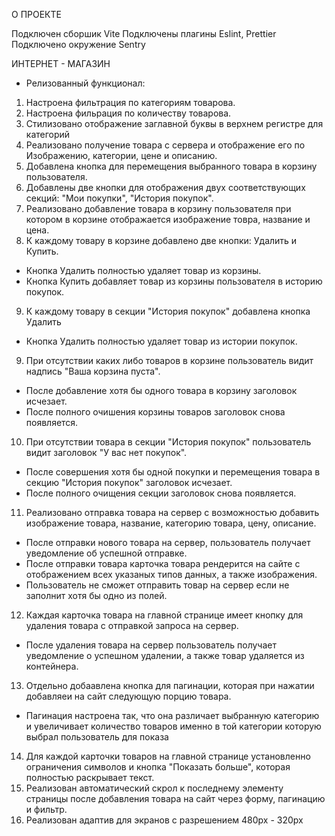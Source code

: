 О ПРОЕКТЕ

Подключен сборшик Vite
Подключены плагины Eslint, Prettier
Подключено окружение Sentry

ИНТЕРНЕТ - МАГАЗИН


  - Релизованный функционал:
1. Настроена фильтрация по категориям товарова.
2. Настроена фильрация по количеству товарова.
3. Стилизовано отображение заглавной буквы в верхнем регистре для категорий
4. Реализовано получение товара с сервера и отображение его по Изображению, категории, цене и описанию.
5. Добавлена кнопка для перемещения выбранного товара в корзину пользователя.
6. Добавлены две кнопки для отображения двух соответствующих секций: "Мои покупки", "История покупок".
7. Реализовано добавление товара в корзину пользователя при котором в корзине отображается изображение товра, название и цена.
8. К каждому товару в корзине добавлено две кнопки: Удалить и Купить.
  - Кнопка Удалить полностью удаляет товар из корзины.
  - Кнопка Купить добавляет товар из корзины пользователя в историю покупок.
9. К каждому товару в секции "История покупок" добавлена кнопка Удалить
 - Кнопка Удалить полностью удаляет товар из истории покупок.
9. При отсутствии каких либо товаров в корзине пользователь видит надпись "Ваша корзина пуста".
  - После добавление хотя бы одного товара в корзину заголовок исчезает.
  - После полного очишения корзины товаров заголовок снова появляется.
10. При отсутствии товара в секции "История покупок" пользователь видит заголовок "У вас нет покупок".
  - После совершения хотя бы одной покупки и перемещения товара в секцию "История покупок" заголовок исчезает.
  - После полного очищения секции заголовок снова появляется.
11. Реализовано отправка товара на сервер с возможностью добавить изображение товара, название, категорию товара, цену, описание.
  - После отправки нового товара на сервер, пользователь получает уведомление об успешной отправке.
  - После отправки товара карточка товара рендерится на сайте с отображением всех указаных типов данных, а также изображения.
  - Пользователь не сможет отправить товар на сервер если не заполнит хотя бы одно из полей.
12. Каждая карточка товара на главной странице имеет кнопку для удаления товара с отправкой запроса на сервер. 
  - После удаления товара на сервер пользователь получает уведомление о успешном удалении, а также товар удаляется из контейнера. 
13. Отдельно добаавлена кнопка для пагинации, которая при нажатии добавляеи на сайт следующую порцию товара.
  - Пагинация настроена так, что она различает выбранную категорию и увеличивает количество товаров именно в той категории которую выбрал пользователь для показа
14. Для каждой карточки товаров на главной странице установленно ограничения символов и кнопка "Показать больше", которая полностью раскрывает текст.
15. Реализован автоматический скрол к последнему элементу страницы после добавления товара на сайт через форму, пагинацию и фильтр. 
16. Реализован адаптив для экранов с разрешением 480px - 320px
